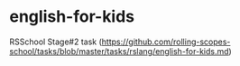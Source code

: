 # english-for-kids
RSSchool Stage#2 task (https://github.com/rolling-scopes-school/tasks/blob/master/tasks/rslang/english-for-kids.md)
